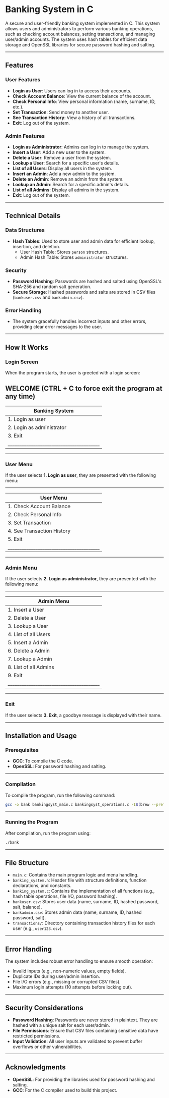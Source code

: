 # Banking System in C

A secure and user-friendly banking system implemented in C. This system allows users and administrators to perform various banking operations, such as checking account balances, setting transactions, and managing user/admin accounts. The system uses hash tables for efficient data storage and OpenSSL libraries for secure password hashing and salting.

---

## Features

### User Features
- **Login as User**: Users can log in to access their accounts.
- **Check Account Balance**: View the current balance of the account.
- **Check Personal Info**: View personal information (name, surname, ID, etc.).
- **Set Transaction**: Send money to another user.
- **See Transaction History**: View a history of all transactions.
- **Exit**: Log out of the system.

### Admin Features
- **Login as Administrator**: Admins can log in to manage the system.
- **Insert a User**: Add a new user to the system.
- **Delete a User**: Remove a user from the system.
- **Lookup a User**: Search for a specific user's details.
- **List of all Users**: Display all users in the system.
- **Insert an Admin**: Add a new admin to the system.
- **Delete an Admin**: Remove an admin from the system.
- **Lookup an Admin**: Search for a specific admin's details.
- **List of all Admins**: Display all admins in the system.
- **Exit**: Log out of the system.

---

## Technical Details

### Data Structures
- **Hash Tables**: Used to store user and admin data for efficient lookup, insertion, and deletion.
  - User Hash Table: Stores `person` structures.
  - Admin Hash Table: Stores `administrator` structures.

### Security
- **Password Hashing**: Passwords are hashed and salted using OpenSSL's SHA-256 and random salt generation.
- **Secure Storage**: Hashed passwords and salts are stored in CSV files (`bankuser.csv` and `bankadmin.csv`).

### Error Handling
- The system gracefully handles incorrect inputs and other errors, providing clear error messages to the user.

---

## How It Works

### Login Screen
When the program starts, the user is greeted with a login screen:

WELCOME (CTRL + C to force exit the program at any time)
 ----------------------------------------
|              Banking System            |
|----------------------------------------|
| 1. Login as user                       |
| 2. Login as administrator              |
| 3. Exit                                |
|________________________________________|

---

### User Menu
If the user selects **1. Login as user**, they are presented with the following menu:

 ----------------------------------------
|                User Menu               |
|----------------------------------------|
| 1. Check Account Balance               |
| 2. Check Personal Info                 |
| 3. Set Transaction                     |
| 4. See Transaction History             |
| 5. Exit                                |
|________________________________________|

---

### Admin Menu
If the user selects **2. Login as administrator**, they are presented with the following menu:

 ----------------------------------------
|               Admin Menu               |
|----------------------------------------|
| 1. Insert a User                       |
| 2. Delete a User                       |
| 3. Lookup a User                       |
| 4. List of all Users                   |
| 5. Insert a Admin                      |
| 6. Delete a Admin                      |
| 7. Lookup a Admin                      |
| 8. List of all Admins                  |
| 9. Exit                                |
|________________________________________|

---

### Exit
If the user selects **3. Exit**, a goodbye message is displayed with their name.

---

## Installation and Usage

### Prerequisites
- **GCC**: To compile the C code.
- **OpenSSL**: For password hashing and salting.

---

### Compilation
To compile the program, run the following command:

```bash
gcc -o bank bankingsyst_main.c bankingsyst_operations.c -I$(brew --prefix openssl)/include -L$(brew --prefix openssl)/lib -lssl -lcrypto
```
---

### Running the Program
After compilation, run the program using:

```bash
./bank
```
---

## File Structure

- `main.c`: Contains the main program logic and menu handling.
- `banking_system.h`: Header file with structure definitions, function declarations, and constants.
- `banking_system.c`: Contains the implementation of all functions (e.g., hash table operations, file I/O, password hashing).
- `bankuser.csv`: Stores user data (name, surname, ID, hashed password, salt, balance).
- `bankadmin.csv`: Stores admin data (name, surname, ID, hashed password, salt).
- `transactions/`: Directory containing transaction history files for each user (e.g., `user123.csv`).

---

## Error Handling

The system includes robust error handling to ensure smooth operation:

- Invalid inputs (e.g., non-numeric values, empty fields).
- Duplicate IDs during user/admin insertion.
- File I/O errors (e.g., missing or corrupted CSV files).
- Maximum login attempts (10 attempts before locking out).

---

## Security Considerations

- **Password Hashing**: Passwords are never stored in plaintext. They are hashed with a unique salt for each user/admin.
- **File Permissions**: Ensure that CSV files containing sensitive data have restricted permissions.
- **Input Validation**: All user inputs are validated to prevent buffer overflows or other vulnerabilities.

---

## Acknowledgments

- **OpenSSL**: For providing the libraries used for password hashing and salting.
- **GCC**: For the C compiler used to build this project.
